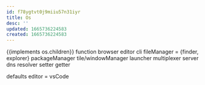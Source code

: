 ```yaml
---
id: f78ygtvt0j9miiu57n31iyr
title: Os
desc: ''
updated: 1665736224583
created: 1665736224583
---
```

{{implements os.children}}
function
  browser
  editor
  cli
  fileManager = {finder, explorer}
  packageManager
  tile/windowManager
  launcher
  multiplexer
  server
    dns
    resolver
    setter
    getter

defaults
  editor = vsCode